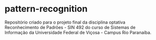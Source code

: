 # pattern-recognition
Repositório criado para o projeto final da disciplina optativa Reconhecimento de Padrões - SIN 492 do curso de Sistemas de Informação da Universidade Federal de Viçosa - Campus Rio Paranaíba.

